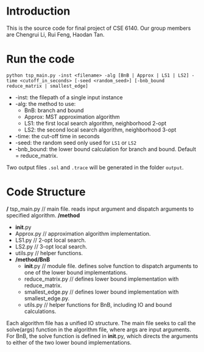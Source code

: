 # Introduction
This is the source code for final project of CSE 6140. Our group members are Chengrui Li, Rui Feng, Haodan Tan.

# Run the code
`python tsp_main.py -inst <filename> -alg [BnB | Approx | LS1 | LS2] -time <cutoff_in_seconds> [-seed <random_seed>] [-bnb_bound reduce_matrix | smallest_edge]`
* -inst: the filepath of a single input instance
* -alg: the method to use:
    * BnB: branch and bound
    * Approx: MST approximation algorithm
    * LS1: the first local search algorithm, neighborhood 2-opt
    * LS2: the second local search algorithm, neighborhood 3-opt
* -time: the cut-off time in seconds
* -seed: the random seed only used for `LS1` or `LS2`
* -bnb_bound: the lower bound calculation for branch and bound. Default = reduce_matrix.

Two output files `.sol` and `.trace` will be generated in the folder `output`.


# Code Structure
**/**
tsp_main.py  // main file. reads input argument and dispatch arguments to specified algorithm. 
**/method**
*  __init__.py
*  Approx.py // approximation algorithm implementation. 
*  LS1.py    // 2-opt local search. 
*  LS2.py    // 3-opt local search.
*  utils.py  // helper functions.
* **/method/BnB**      
    *    __init__.py  // module file. defines solve function to dispatch arguments to one of the lower bound implementations.
    *   reduce_matrix.py // defines lower bound implementation with reduce_matrix.
    *   smallest_edge.py // defines lower bound implementation with smallest_edge.py.
    *   utils.py         // helper functions for BnB, including IO and bound calculations.  


Each algorithm file has a unified IO structure. The main file seeks to call the solve(args) function in the algorithm file, where args are input arguments. For BnB, the solve function is defined in __init__.py, which directs the arguments to either of the two lower bound implementations.

